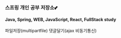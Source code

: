 
### 스프링 개인 공부 저장소💕
#### Java, Spring, WEB, JavaScript, React, FullStack study

파일저장(multipartfile)
댓글달기(ajax 비동기통신)
